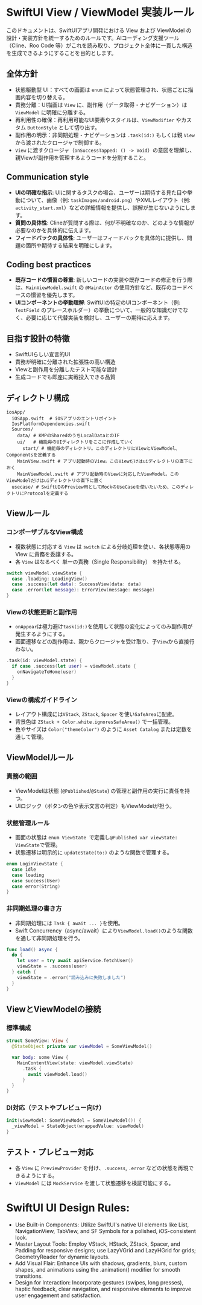 # SwiftUI View / ViewModel 実装ルール
このドキュメントは、SwiftUIアプリ開発における View および ViewModel の設計・実装方針を統一するためのルールです。AIコーディング支援ツール（Cline、Roo Code 等）がこれを読み取り、プロジェクト全体に一貫した構造を生成できるようにすることを目的とします。

## 全体方針
- 状態駆動型 UI：すべての画面は `enum` によって状態管理され、状態ごとに描画内容を切り替える。
- 責務分離：UI描画は `View` に、副作用（データ取得・ナビゲーション）は `ViewModel` に明確に分離する。
- 再利用性の確保：再利用可能なUI要素やスタイルは、`ViewModifier` やカスタム `ButtonStyle` として切り出す。
- 副作用の明示：非同期処理・ナビゲーションは `.task(id:)` もしくは親 `View` から渡されたクロージャで制御する。
- `View` に渡すクロージャ（`onSuccessTapped: () -> Void`）の意図を理解し、親Viewが副作用を管理するようコードを分割すること。

## Communication style
- **UIの明確な指示**: UIに関するタスクの場合、ユーザーは期待する見た目や挙動について、画像（例: `taskImages/android.png`）やXMLレイアウト（例: `activity_start.xml`）などの詳細情報を提供し、誤解が生じないようにします。
- **質問の具体性**: Clineが質問する際は、何が不明確なのか、どのような情報が必要なのかを具体的に伝えます。
- **フィードバックの具体性**: ユーザーはフィードバックを具体的に提供し、問題の箇所や期待する結果を明確にします。

## Coding best practices
- **既存コードの慣習の尊重**: 新しいコードの実装や既存コードの修正を行う際は、`MainViewModel.swift` の `@MainActor` の使用方針など、既存のコードベースの慣習を優先します。
- **UIコンポーネントの挙動理解**: SwiftUIの特定のUIコンポーネント（例: `TextField` のプレースホルダー）の挙動について、一般的な知識だけでなく、必要に応じて代替実装を検討し、ユーザーの期待に応えます。

## 目指す設計の特徴
- SwiftUIらしい宣言的UI
- 責務が明確に分離された拡張性の高い構造
- Viewと副作用を分離したテスト可能な設計
- 生成コードでも即座に実戦投入できる品質

## ディレクトリ構成
```
iosApp/
  iOSApp.swift  # iOSアプリのエントリポイント
  IosPlatformDependencies.swift
  Sources/
    data/ # KMPのSharedのうちLocalDataとのIF
    ui/   # 機能毎のUIディレクトリをここに作成していく
      start/ # 機能毎のディレクトリ。このディレクトリにViewとViewModel、Componentsを定義する
    MainView.swift # アプリ起動時のView。このViewだけはuiディレクトリの直下におく
    MainViewModel.swift # アプリ起動時のViewに対応したViewModel。このViewModelだけはuiディレクトリの直下に置く
  usecase/ # SwiftUIのPreview用としてMockのUseCaseを使いたいため、このディレクトリにProtocolを定義する
```

## Viewルール
### コンポーザブルなView構成
- 複数状態に対応する `View` は `switch` による分岐処理を使い、各状態専用の View に責務を委譲する。
- 各 `View` はなるべく 単一の責務（Single Responsibility） を持たせる。

```swift
switch viewModel.viewState {
  case .loading: LoadingView()
  case .success(let data): SuccessView(data: data)
  case .error(let message): ErrorView(message: message)
}
```

### Viewの状態更新と副作用
- `onAppear`は極力避け`task(id:)`を使用して状態の変化によってのみ副作用が発生するようにする。
- 画面遷移などの副作用は、親からクロージャを受け取り、子`View`から直接行わない。
```swift
.task(id: viewModel.state) {
  if case .success(let user) = viewModel.state {
    onNavigateToHome(user)
  }
}
```
### Viewの構成ガイドライン
- レイアウト構成には`VStack`, `ZStack`, `Spacer` を使い`SafeArea`に配慮。
- 背景色は `ZStack + Color.white.ignoresSafeArea()` で一括管理。
- 色やサイズは `Color("themeColor")` のように `Asset Catalog` または定数を通して管理。

## ViewModelルール
###  責務の範囲
- ViewModelは状態 (`@Published`/`@State`) の管理と副作用の実行に責任を持つ。
- UIロジック（ボタンの色や表示文言の判定）もViewModelが担う。

### 状態管理ルール
- 画面の状態は `enum ViewState `で定義し`@Published var viewState: ViewState`で管理。
- 状態遷移は明示的に `updateState(to:)` のような関数で管理する。
```swift
enum LoginViewState {
  case idle
  case loading
  case success(User)
  case error(String)
}
```

### 非同期処理の書き方
- 非同期処理には `Task { await ... }`を使用。
- Swift Concurrency（async/await）により`ViewModel.load()`のような関数を通して非同期処理を行う。
```swift
func load() async {
  do {
    let user = try await apiService.fetchUser()
    viewState = .success(user)
  } catch {
    viewState = .error("読み込みに失敗しました")
  }
}
```

## ViewとViewModelの接続
### 標準構成
```swift
struct SomeView: View {
  @StateObject private var viewModel = SomeViewModel()

  var body: some View {
    MainContentView(state: viewModel.viewState)
      .task {
        await viewModel.load()
      }
  }
}
```

### DI対応（テストやプレビュー向け）
```swift
init(viewModel: SomeViewModel = SomeViewModel()) {
  _viewModel = StateObject(wrappedValue: viewModel)
}
```

## テスト・プレビュー対応
- 各 `View` に `PreviewProvider` を付け、`.success`, `.error` などの状態を再現できるようにする。
- `ViewModel` には `MockService` を渡して状態遷移を検証可能にする。

# SwiftUI UI Design Rules:
- Use Built-in Components: Utilize SwiftUI's native UI elements like List, NavigationView, TabView, and SF Symbols for a polished, iOS-consistent look.
- Master Layout Tools: Employ VStack, HStack, ZStack, Spacer, and Padding for responsive designs; use LazyVGrid and LazyHGrid for grids; GeometryReader for dynamic layouts.
- Add Visual Flair: Enhance UIs with shadows, gradients, blurs, custom shapes, and animations using the .animation() modifier for smooth transitions.
- Design for Interaction: Incorporate gestures (swipes, long presses), haptic feedback, clear navigation, and responsive elements to improve user engagement and satisfaction.
